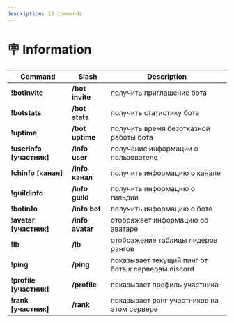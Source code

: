 ```yaml
---
description: 13 commands
---
```


# 🪧 Information

| Command                  | Slash             | Description                                                |
| -------------------------| ----------------- | ---------------------------------------------------------- |
| **!botinvite**           | **/bot invite**   | получить приглашение бота                                  |
| **!botstats**            | **/bot stats**    | получить статистику бота                                   |
| **!uptime**              | **/bot uptime**   | получить время безотказной работы бота                     |
| **!userinfo \[участник]**| **/info user**    | получение информации о пользователе                        |
| **!chinfo \[канал]**     | **/info канал**   | получить информацию о канале                               |
| **!guildinfo**           | **/info guild**   | получить информацию о гильдии                              |
| **!botinfo**             | **/info bot**     | получить информацию о боте                                 |
| **!avatar \[участник]**  | **/info avatar**  | отображает информацию об аватаре                           |
| **!lb**                  | **/lb**           | отображение таблицы лидеров рангов                         |
| **!ping**                | **/ping**         | показывает текущий пинг от бота к серверам discord         |
| **!profile \[участник]** | **/profile**      | показывает профиль участника                               | 
| **!rank \[участник]**    | **/rank**         | показывает ранг участников на этом сервере                 |